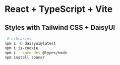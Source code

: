 # React + TypeScript + Vite

## Styles with Tailwind CSS + DaisyUI

```bash
 # Libraries
npm i -D daisyui@latest
npm i js-cookie
npm i --save-dev @types/node
npm install sonner
```
